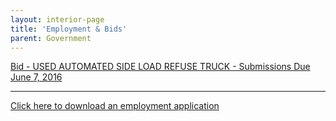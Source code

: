 ```yaml
---
layout: interior-page
title: 'Employment & Bids'
parent: Government
---
```


[Bid - USED AUTOMATED SIDE LOAD REFUSE TRUCK - Submissions Due June 7, 2016](http://static.rutherford-nj.com/finance/Employment/BidSpecsUsedAutoSaniTruckAdvertisement.docx.pdf)

---

[Click here to download an employment application](http://static.rutherford-nj.com/borough-clerk/permits-licenses/Employment%20Application.pdf)
